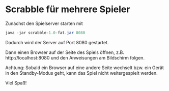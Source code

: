 # Scrabble für mehrere Spieler

Zunächst den Spielserver starten mit

```java
java -jar scrabble-1.0-fat.jar 8080
```

Dadurch wird der Server auf Port 8080 gestartet.

Dann einen Browser auf der Seite des Spiels öffnen, z.B. http://localhost:8080 und den Anweisungen am Bildschirm folgen.

Achtung: Sobald ein Browser auf eine andere Seite wechselt bzw. ein Gerät in den Standby-Modus geht, kann das Spiel nicht weitergespielt werden.


Viel Spaß!